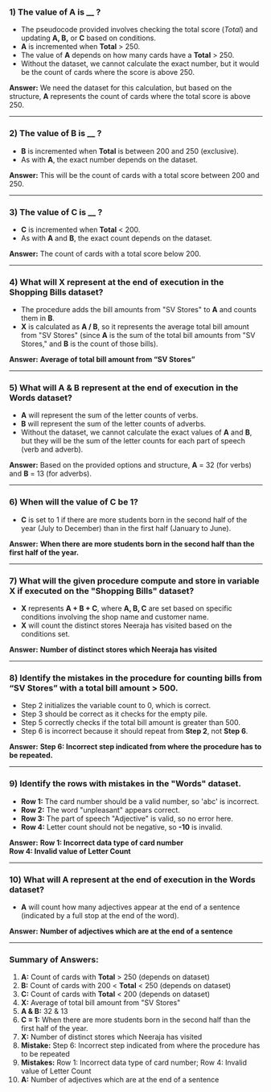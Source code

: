 

### **1) The value of A is \_\_ ?**
- The pseudocode provided involves checking the total score (*Total*) and updating **A, B,** or **C** based on conditions.
- **A** is incremented when **Total** > 250.
- The value of **A** depends on how many cards have a **Total** > 250.
- Without the dataset, we cannot calculate the exact number, but it would be the count of cards where the score is above 250.

**Answer:** We need the dataset for this calculation, but based on the structure, **A** represents the count of cards where the total score is above 250.

---

### **2) The value of B is \_\_ ?**
- **B** is incremented when **Total** is between 200 and 250 (exclusive).
- As with **A**, the exact number depends on the dataset.

**Answer:** This will be the count of cards with a total score between 200 and 250.

---

### **3) The value of C is \_\_ ?**
- **C** is incremented when **Total** < 200.
- As with **A** and **B**, the exact count depends on the dataset.

**Answer:** The count of cards with a total score below 200.

---

### **4) What will **X** represent at the end of execution in the Shopping Bills dataset?**
- The procedure adds the bill amounts from "SV Stores" to **A** and counts them in **B**.
- **X** is calculated as **A / B**, so it represents the average total bill amount from "SV Stores" (since **A** is the sum of the total bill amounts from "SV Stores," and **B** is the count of those bills).

**Answer:** **Average of total bill amount from “SV Stores”**

---

### **5) What will A & B represent at the end of execution in the Words dataset?**
- **A** will represent the sum of the letter counts of verbs.
- **B** will represent the sum of the letter counts of adverbs.
- Without the dataset, we cannot calculate the exact values of **A** and **B**, but they will be the sum of the letter counts for each part of speech (verb and adverb).

**Answer:** Based on the provided options and structure, **A** = 32 (for verbs) and **B** = 13 (for adverbs).

---

### **6) When will the value of C be 1?**
- **C** is set to 1 if there are more students born in the second half of the year (July to December) than in the first half (January to June).
  
**Answer:** **When there are more students born in the second half than the first half of the year.**

---

### **7) What will the given procedure compute and store in variable X if executed on the "Shopping Bills" dataset?**
- **X** represents **A + B + C**, where **A, B, C** are set based on specific conditions involving the shop name and customer name.
- **X** will count the distinct stores Neeraja has visited based on the conditions set.

**Answer:** **Number of distinct stores which Neeraja has visited**

---

### **8) Identify the mistakes in the procedure for counting bills from “SV Stores” with a total bill amount > 500.**
- Step 2 initializes the variable count to 0, which is correct.
- Step 3 should be correct as it checks for the empty pile.
- Step 5 correctly checks if the total bill amount is greater than 500.
- Step 6 is incorrect because it should repeat from **Step 2**, not **Step 6**.
  
**Answer:** **Step 6: Incorrect step indicated from where the procedure has to be repeated.**

---

### **9) Identify the rows with mistakes in the "Words" dataset.**
- **Row 1:** The card number should be a valid number, so 'abc' is incorrect.
- **Row 2:** The word "unpleasant" appears correct.
- **Row 3:** The part of speech "Adjective" is valid, so no error here.
- **Row 4:** Letter count should not be negative, so **-10** is invalid.

**Answer:** **Row 1: Incorrect data type of card number**  
**Row 4: Invalid value of Letter Count**

---

### **10) What will **A** represent at the end of execution in the Words dataset?**
- **A** will count how many adjectives appear at the end of a sentence (indicated by a full stop at the end of the word).
  
**Answer:** **Number of adjectives which are at the end of a sentence**

--- 

### **Summary of Answers:**

1) **A:** Count of cards with **Total** > 250 (depends on dataset)
2) **B:** Count of cards with 200 < **Total** < 250 (depends on dataset)
3) **C:** Count of cards with **Total** < 200 (depends on dataset)
4) **X:** Average of total bill amount from "SV Stores"
5) **A & B:** 32 & 13
6) **C = 1:** When there are more students born in the second half than the first half of the year.
7) **X:** Number of distinct stores which Neeraja has visited
8) **Mistake:** Step 6: Incorrect step indicated from where the procedure has to be repeated
9) **Mistakes:** Row 1: Incorrect data type of card number; Row 4: Invalid value of Letter Count
10) **A:** Number of adjectives which are at the end of a sentence


